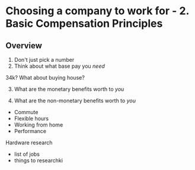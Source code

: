
# Choosing a company to work for - 2. Basic Compensation Principles

## Overview

1. Don't just pick a number
2. Think about what base pay you *need*

34k?  What about buying house?

3. What are the monetary benefits worth to *you*


4. What are the non-monetary benefits worth to *you*

* Commute
* Flexible hours
* Working from home
* Performance

Hardware research

* list of jobs
* things to researchki
